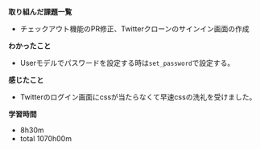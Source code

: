 **取り組んだ課題一覧**
* チェックアウト機能のPR修正、Twitterクローンのサインイン画面の作成

**わかったこと**
* Userモデルでパスワードを設定する時は`set_password`で設定する。

**感じたこと**
* Twitterのログイン画面にcssが当たらなくて早速cssの洗礼を受けました。

**学習時間**
* 8h30m
 * total 1070h00m

